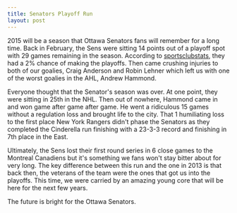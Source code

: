 ```yaml
---
title: Senators Playoff Run
layout: post
---
```


2015 will be a season that Ottawa Senators fans will remember for a long time. Back in February, the Sens were sitting 14 points out of a playoff spot with 29 games remaining in the season. According to [sportsclubstats](http://www.sportsclubstats.com/NHL.html), they had a 2% chance of making the playoffs. Then came crushing injuries to both of our goalies, Craig Anderson and Robin Lehner which left us with one of the worst goalies in the AHL, Andrew Hammond.

Everyone thought that the Senator's season was over. At one point, they were sitting in 25th in the NHL. Then out of nowhere, Hammond came in and won game after game after game. He went a ridiculous 15 games without a regulation loss and brought life to the city. That 1 humiliating loss to the first place New York Rangers didn't phase the Senators as they completed the Cinderella run finishing with a 23-3-3 record and finishing in 7th place in the East.

Ultimately, the Sens lost their first round series in 6 close games to the Montreal Canadiens but it's something we fans won't stay bitter about for very long. The key difference between this run and the one in 2013 is that back then, the veterans of the team were the ones that got us into the playoffs. This time, we were carried by an amazing young core that will be here for the next few years.

The future is bright for the Ottawa Senators.
